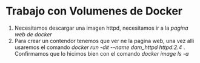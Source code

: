 # Trabajo con Volumenes de Docker
1. Necesitamos descargar una imagen httpd, necesitamos ir a la _pagina web de docker_
2. Para crear un contendor tenemos que ver ne la pagina web, una vez alli usaremos el comando _*docker run -dit --name dam_httpd httpd:2.4*_ . Confirmamos que lo hicimos bien con el comando _*docker image ls -a*_